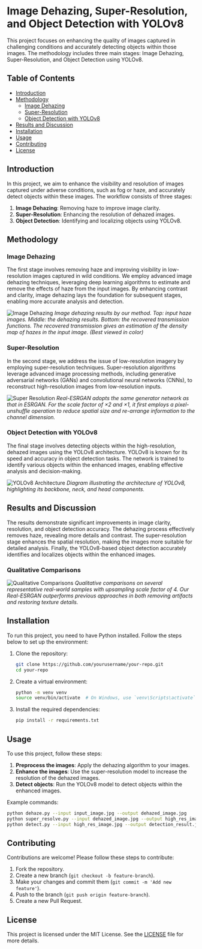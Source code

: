 # Image Dehazing, Super-Resolution, and Object Detection with YOLOv8

This project focuses on enhancing the quality of images captured in challenging conditions and accurately detecting objects within those images. The methodology includes three main stages: Image Dehazing, Super-Resolution, and Object Detection using YOLOv8.

## Table of Contents
- [Introduction](#introduction)
- [Methodology](#methodology)
  - [Image Dehazing](#image-dehazing)
  - [Super-Resolution](#super-resolution)
  - [Object Detection with YOLOv8](#object-detection-with-yolov8)
- [Results and Discussion](#results-and-discussion)
- [Installation](#installation)
- [Usage](#usage)
- [Contributing](#contributing)
- [License](#license)

## Introduction
In this project, we aim to enhance the visibility and resolution of images captured under adverse conditions, such as fog or haze, and accurately detect objects within these images. The workflow consists of three stages:

1. **Image Dehazing**: Removing haze to improve image clarity.
2. **Super-Resolution**: Enhancing the resolution of dehazed images.
3. **Object Detection**: Identifying and localizing objects using YOLOv8.

## Methodology

### Image Dehazing
The first stage involves removing haze and improving visibility in low-resolution images captured in wild conditions. We employ advanced image dehazing techniques, leveraging deep learning algorithms to estimate and remove the effects of haze from the input images. By enhancing contrast and clarity, image dehazing lays the foundation for subsequent stages, enabling more accurate analysis and detection.

![Image Dehazing](path/to/dehazing_image.png)
*Image dehazing results by our method. Top: input haze images. Middle: the dehazing results. Bottom: the recovered transmission functions. The recovered transmission gives an estimation of the density map of hazes in the input image. (Best viewed in color)*

### Super-Resolution
In the second stage, we address the issue of low-resolution imagery by employing super-resolution techniques. Super-resolution algorithms leverage advanced image processing methods, including generative adversarial networks (GANs) and convolutional neural networks (CNNs), to reconstruct high-resolution images from low-resolution inputs.

![Super Resolution](path/to/super_resolution.png)
*Real-ESRGAN adopts the same generator network as that in ESRGAN. For the scale factor of ×2 and ×1, it first employs a pixel-unshuffle operation to reduce spatial size and re-arrange information to the channel dimension.*

### Object Detection with YOLOv8
The final stage involves detecting objects within the high-resolution, dehazed images using the YOLOv8 architecture. YOLOv8 is known for its speed and accuracy in object detection tasks. The network is trained to identify various objects within the enhanced images, enabling effective analysis and decision-making.

![YOLOv8 Architecture](path/to/yolov8_architecture.png)
*Diagram illustrating the architecture of YOLOv8, highlighting its backbone, neck, and head components.*

## Results and Discussion
The results demonstrate significant improvements in image clarity, resolution, and object detection accuracy. The dehazing process effectively removes haze, revealing more details and contrast. The super-resolution stage enhances the spatial resolution, making the images more suitable for detailed analysis. Finally, the YOLOv8-based object detection accurately identifies and localizes objects within the enhanced images.

### Qualitative Comparisons
![Qualitative Comparisons](path/to/qualitative_comparisons.png)
*Qualitative comparisons on several representative real-world samples with upsampling scale factor of 4. Our Real-ESRGAN outperforms previous approaches in both removing artifacts and restoring texture details.*

## Installation
To run this project, you need to have Python installed. Follow the steps below to set up the environment:

1. Clone the repository:
   ```sh
   git clone https://github.com/yourusername/your-repo.git
   cd your-repo
   ```

2. Create a virtual environment:
   ```sh
   python -m venv venv
   source venv/bin/activate  # On Windows, use `venv\Scripts\activate`
   ```

3. Install the required dependencies:
   ```sh
   pip install -r requirements.txt
   ```

## Usage
To use this project, follow these steps:

1. **Preprocess the images**: Apply the dehazing algorithm to your images.
2. **Enhance the images**: Use the super-resolution model to increase the resolution of the dehazed images.
3. **Detect objects**: Run the YOLOv8 model to detect objects within the enhanced images.

Example commands:
```sh
python dehaze.py --input input_image.jpg --output dehazed_image.jpg
python super_resolve.py --input dehazed_image.jpg --output high_res_image.jpg
python detect.py --input high_res_image.jpg --output detection_result.jpg
```

## Contributing
Contributions are welcome! Please follow these steps to contribute:

1. Fork the repository.
2. Create a new branch (`git checkout -b feature-branch`).
3. Make your changes and commit them (`git commit -m 'Add new feature'`).
4. Push to the branch (`git push origin feature-branch`).
5. Create a new Pull Request.

## License
This project is licensed under the MIT License. See the [LICENSE](LICENSE) file for more details.